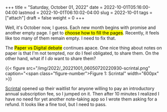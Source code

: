 +++
title = "Saturday, October 01, 2022"
date = 2022-10-01T05:16:00-04:00
lastmod = 2022-10-01T06:10:02-04:00
slug = 2022-10-01
tags = ["attach"]
draft = false
weight = 0
+++

Well, it's October now, I guess. Each new month begins with promise and another empty page. I get to <mark>choose how to fill the pages</mark>. Recently, it feels like too many of them remain empty. I need to fix that.

The <mark>Paper vs Digital debate</mark> continues apace. One nice thing about notes on paper is that I'm not tempted, nor do I feel obligated, to share them. On the other hand, what if I _do_ want to share them?

{{< figure src="/img/2022/_20221001_06050720220930-scrintal.png" caption="<span class=\"figure-number\">Figure 1: </span>Scrintal" width="600px" >}}

[Scrintal](https://www.scrintal.com/) opened up their waitlist for anyone willing to pay an introductory annual subscription fee, so I jumped on it. Then after 10 minutes I realized I have no need for yet another note-taking app so I wrote them asking for a refund. It looks like a fine tool, but I need to pass.

[//]: # "Exported with love from a post written in Org mode"
[//]: # "- https://github.com/kaushalmodi/ox-hugo"
